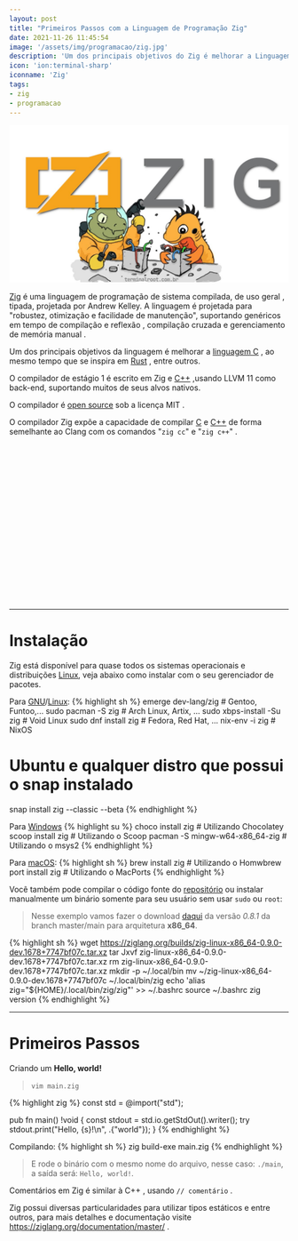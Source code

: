 ```yaml
---
layout: post
title: "Primeiros Passos com a Linguagem de Programação Zig"
date: 2021-11-26 11:45:54
image: '/assets/img/programacao/zig.jpg'
description: 'Um dos principais objetivos do Zig é melhorar a Linguagem C'
icon: 'ion:terminal-sharp'
iconname: 'Zig'
tags:
- zig
- programacao
---
```


![Primeiros Passos com a Linguagem de Programação Zig](/assets/img/programacao/zig.jpg)

[Zig](https://ziglang.org/) é uma linguagem de programação de sistema compilada, de uso geral , tipada, projetada por Andrew Kelley. A linguagem é projetada para "robustez, otimização e facilidade de manutenção", suportando genéricos em tempo de compilação e reflexão , compilação cruzada e gerenciamento de memória manual . 

Um dos principais objetivos da linguagem é melhorar a [linguagem C](https://terminalroot.com.br/tags#linguagemc) , ao mesmo tempo que se inspira em [Rust](https://terminalroot.com.br/tags#rust) , entre outros. 


O compilador de estágio 1 é escrito em Zig e [C++](https://terminalroot.com.br/cpp) ,usando LLVM 11 como back-end, suportando muitos de seus alvos nativos. 

O compilador é [open source](https://terminalroot.com.br/tags#opensource) sob a licença MIT .

O compilador Zig expõe a capacidade de compilar [C](https://terminalroot.com.br/tags#linguagemc) e [C++](https://terminalroot.com.br/tags#cpp) de forma semelhante ao Clang com os comandos "`zig cc`" e "`zig c++`" .


<!-- QUADRADO -->
<script async src="//pagead2.googlesyndication.com/pagead/js/adsbygoogle.js"></script>
<ins class="adsbygoogle"
style="display:inline-block;width:336px;height:280px"
data-ad-client="ca-pub-2838251107855362"
data-ad-slot="5351066970"></ins>
<script>
(adsbygoogle = window.adsbygoogle || []).push({});
</script>

---

# Instalação 
Zig está disponível para quase todos os sistemas operacionais e distribuições [Linux](https://terminalroot.com.br/tags#distros), veja abaixo como instalar com o seu gerenciador de pacotes.

Para [GNU](https://terminalroot.com.br/tags#gnu)/[Linux](https://terminalroot.com.br/linux):
{% highlight sh %}
emerge dev-lang/zig # Gentoo, Funtoo,...
sudo pacman -S zig # Arch Linux, Artix, ...
sudo xbps-install -Su zig # Void Linux 
sudo dnf install zig # Fedora, Red Hat, ...
nix-env -i zig # NixOS
# Ubuntu e qualquer distro que possui o snap instalado
snap install zig --classic --beta 
{% endhighlight %}

Para [Windows](https://terminalroot.com.br/tags#windows) 
{% highlight su %}
choco install zig # Utilizando Chocolatey
scoop install zig # Utilizando o Scoop
pacman -S mingw-w64-x86_64-zig # Utilizando o msys2
{% endhighlight %}


Para [macOS](https://terminalroot.com.br/tags#macos):
{% highlight sh %}
brew install zig # Utilizando o Homwbrew
port install zig # Utilizando o MacPorts
{% endhighlight %}

Você também pode compilar o código fonte do [repositório](https://github.com/ziglang/zig/) ou instalar manualmente um binário somente para seu usuário sem usar `sudo` ou `root`:
> Nesse exemplo vamos fazer o download [daqui](https://ziglang.org/download/) da versão *0.8.1* da branch master/main para arquitetura **x86_64**.

{% highlight sh %}
wget https://ziglang.org/builds/zig-linux-x86_64-0.9.0-dev.1678+7747bf07c.tar.xz
tar Jxvf zig-linux-x86_64-0.9.0-dev.1678+7747bf07c.tar.xz
rm zig-linux-x86_64-0.9.0-dev.1678+7747bf07c.tar.xz
mkdir -p ~/.local/bin
mv ~/zig-linux-x86_64-0.9.0-dev.1678+7747bf07c ~/.local/bin/zig
echo 'alias zig="${HOME}/.local/bin/zig/zig"' >> ~/.bashrc
source ~/.bashrc
zig version
{% endhighlight %}


<!-- RETANGULO LARGO 2 -->
<script async src="//pagead2.googlesyndication.com/pagead/js/adsbygoogle.js"></script>
<ins class="adsbygoogle"
style="display:block; text-align:center;"
data-ad-layout="in-article"
data-ad-format="fluid"
data-ad-client="ca-pub-2838251107855362"
data-ad-slot="8549252987"></ins>
<script>
(adsbygoogle = window.adsbygoogle || []).push({});
</script>

---

# Primeiros Passos 
Criando um **Hello, world!**

> `vim main.zig`

{% highlight zig %}
const std = @import("std");

pub fn main() !void {
    const stdout = std.io.getStdOut().writer();
    try stdout.print("Hello, {s}!\n", .{"world"});
}
{% endhighlight %}

Compilando:
{% highlight sh %}
zig build-exe main.zig
{% endhighlight %}
> E rode o binário com o mesmo nome do arquivo, nesse caso: `./main`, a saída será: `Hello, world!`.

Comentários em Zig é similar à C++ , usando `// comentário` .

Zig possui diversas particularidades para utilizar tipos estáticos e entre outros, para mais detalhes e documentação visite <https://ziglang.org/documentation/master/> .



